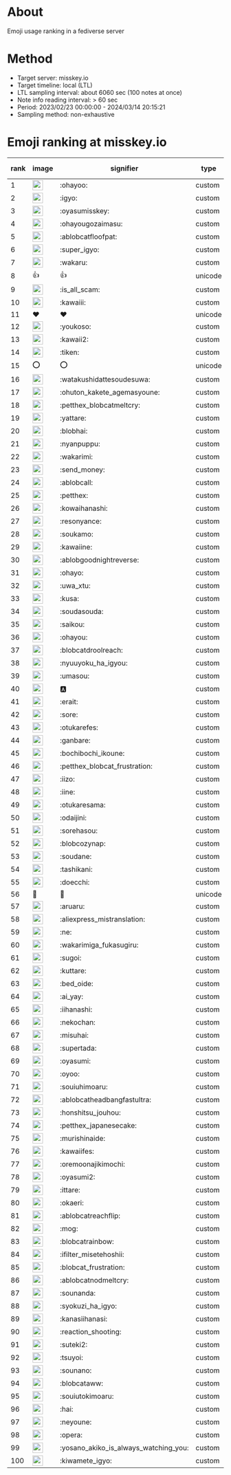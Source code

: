 # About
Emoji usage ranking in a fediverse server

# Method
- Target server: misskey.io
- Target timeline: local (LTL)
- LTL sampling interval: about 6060 sec (100 notes at once)
- Note info reading interval: > 60 sec
- Period: 2023/02/23 00:00:00 - 2024/03/14 20:15:21 
- Sampling method: non-exhaustive

# Emoji ranking at misskey.io

|rank|image|signifier|type|frequency score|
|----|----|----|----|----|
|1|<img height="24" src="https://misskey.io/emoji/ohayoo.webp">|:ohayoo:|custom|169881|
|2|<img height="24" src="https://misskey.io/emoji/igyo.webp">|:igyo:|custom|114095|
|3|<img height="24" src="https://misskey.io/emoji/oyasumisskey.webp">|:oyasumisskey:|custom|73746|
|4|<img height="24" src="https://misskey.io/emoji/ohayougozaimasu.webp">|:ohayougozaimasu:|custom|41304|
|5|<img height="24" src="https://misskey.io/emoji/ablobcatfloofpat.webp">|:ablobcatfloofpat:|custom|33476|
|6|<img height="24" src="https://misskey.io/emoji/super_igyo.webp">|:super_igyo:|custom|32196|
|7|<img height="24" src="https://misskey.io/emoji/wakaru.webp">|:wakaru:|custom|29086|
|8|👍|👍|unicode|24522|
|9|<img height="24" src="https://misskey.io/emoji/is_all_scam.webp">|:is_all_scam:|custom|23450|
|10|<img height="24" src="https://misskey.io/emoji/kawaiii.webp">|:kawaiii:|custom|21940|
|11|❤|❤|unicode|20362|
|12|<img height="24" src="https://misskey.io/emoji/youkoso.webp">|:youkoso:|custom|19633|
|13|<img height="24" src="https://misskey.io/emoji/kawaii2.webp">|:kawaii2:|custom|18900|
|14|<img height="24" src="https://misskey.io/emoji/tiken.webp">|:tiken:|custom|17108|
|15|⭕|⭕|unicode|16481|
|16|<img height="24" src="https://misskey.io/emoji/watakushidattesoudesuwa.webp">|:watakushidattesoudesuwa:|custom|16226|
|17|<img height="24" src="https://misskey.io/emoji/ohuton_kakete_agemasyoune.webp">|:ohuton_kakete_agemasyoune:|custom|16201|
|18|<img height="24" src="https://misskey.io/emoji/petthex_blobcatmeltcry.webp">|:petthex_blobcatmeltcry:|custom|15914|
|19|<img height="24" src="https://misskey.io/emoji/yattare.webp">|:yattare:|custom|15767|
|20|<img height="24" src="https://misskey.io/emoji/blobhai.webp">|:blobhai:|custom|15200|
|21|<img height="24" src="https://misskey.io/emoji/nyanpuppu.webp">|:nyanpuppu:|custom|14297|
|22|<img height="24" src="https://misskey.io/emoji/wakarimi.webp">|:wakarimi:|custom|14251|
|23|<img height="24" src="https://misskey.io/emoji/send_money.webp">|:send_money:|custom|13214|
|24|<img height="24" src="https://misskey.io/emoji/ablobcall.webp">|:ablobcall:|custom|13196|
|25|<img height="24" src="https://misskey.io/emoji/petthex.webp">|:petthex:|custom|12714|
|26|<img height="24" src="https://misskey.io/emoji/kowaihanashi.webp">|:kowaihanashi:|custom|12482|
|27|<img height="24" src="https://misskey.io/emoji/resonyance.webp">|:resonyance:|custom|11299|
|28|<img height="24" src="https://misskey.io/emoji/soukamo.webp">|:soukamo:|custom|11272|
|29|<img height="24" src="https://misskey.io/emoji/kawaiine.webp">|:kawaiine:|custom|11271|
|30|<img height="24" src="https://misskey.io/emoji/ablobgoodnightreverse.webp">|:ablobgoodnightreverse:|custom|10753|
|31|<img height="24" src="https://misskey.io/emoji/ohayo.webp">|:ohayo:|custom|10729|
|32|<img height="24" src="https://misskey.io/emoji/uwa_xtu.webp">|:uwa_xtu:|custom|10200|
|33|<img height="24" src="https://misskey.io/emoji/kusa.webp">|:kusa:|custom|9914|
|34|<img height="24" src="https://misskey.io/emoji/soudasouda.webp">|:soudasouda:|custom|9867|
|35|<img height="24" src="https://misskey.io/emoji/saikou.webp">|:saikou:|custom|9399|
|36|<img height="24" src="https://misskey.io/emoji/ohayou.webp">|:ohayou:|custom|9100|
|37|<img height="24" src="https://misskey.io/emoji/blobcatdroolreach.webp">|:blobcatdroolreach:|custom|8558|
|38|<img height="24" src="https://misskey.io/emoji/nyuuyoku_ha_igyou.webp">|:nyuuyoku_ha_igyou:|custom|8352|
|39|<img height="24" src="https://misskey.io/emoji/umasou.webp">|:umasou:|custom|7963|
|40|<img height="24" src="https://misskey.io/emoji/a.webp">|:a:|custom|7856|
|41|<img height="24" src="https://misskey.io/emoji/erait.webp">|:erait:|custom|7600|
|42|<img height="24" src="https://misskey.io/emoji/sore.webp">|:sore:|custom|7396|
|43|<img height="24" src="https://misskey.io/emoji/otukarefes.webp">|:otukarefes:|custom|7388|
|44|<img height="24" src="https://misskey.io/emoji/ganbare.webp">|:ganbare:|custom|7151|
|45|<img height="24" src="https://misskey.io/emoji/bochibochi_ikoune.webp">|:bochibochi_ikoune:|custom|7057|
|46|<img height="24" src="https://misskey.io/emoji/petthex_blobcat_frustration.webp">|:petthex_blobcat_frustration:|custom|7051|
|47|<img height="24" src="https://misskey.io/emoji/iizo.webp">|:iizo:|custom|7042|
|48|<img height="24" src="https://misskey.io/emoji/iine.webp">|:iine:|custom|6940|
|49|<img height="24" src="https://misskey.io/emoji/otukaresama.webp">|:otukaresama:|custom|6801|
|50|<img height="24" src="https://misskey.io/emoji/odaijini.webp">|:odaijini:|custom|6494|
|51|<img height="24" src="https://misskey.io/emoji/sorehasou.webp">|:sorehasou:|custom|6428|
|52|<img height="24" src="https://misskey.io/emoji/blobcozynap.webp">|:blobcozynap:|custom|6080|
|53|<img height="24" src="https://misskey.io/emoji/soudane.webp">|:soudane:|custom|5930|
|54|<img height="24" src="https://misskey.io/emoji/tashikani.webp">|:tashikani:|custom|5924|
|55|<img height="24" src="https://misskey.io/emoji/doecchi.webp">|:doecchi:|custom|5602|
|56|🎉|🎉|unicode|5575|
|57|<img height="24" src="https://misskey.io/emoji/aruaru.webp">|:aruaru:|custom|5475|
|58|<img height="24" src="https://misskey.io/emoji/aliexpress_mistranslation.webp">|:aliexpress_mistranslation:|custom|5460|
|59|<img height="24" src="https://misskey.io/emoji/ne.webp">|:ne:|custom|5415|
|60|<img height="24" src="https://misskey.io/emoji/wakarimiga_fukasugiru.webp">|:wakarimiga_fukasugiru:|custom|5388|
|61|<img height="24" src="https://misskey.io/emoji/sugoi.webp">|:sugoi:|custom|5252|
|62|<img height="24" src="https://misskey.io/emoji/kuttare.webp">|:kuttare:|custom|5225|
|63|<img height="24" src="https://misskey.io/emoji/bed_oide.webp">|:bed_oide:|custom|5135|
|64|<img height="24" src="https://misskey.io/emoji/ai_yay.webp">|:ai_yay:|custom|5111|
|65|<img height="24" src="https://misskey.io/emoji/iihanashi.webp">|:iihanashi:|custom|4979|
|66|<img height="24" src="https://misskey.io/emoji/nekochan.webp">|:nekochan:|custom|4936|
|67|<img height="24" src="https://misskey.io/emoji/misuhai.webp">|:misuhai:|custom|4876|
|68|<img height="24" src="https://misskey.io/emoji/supertada.webp">|:supertada:|custom|4836|
|69|<img height="24" src="https://misskey.io/emoji/oyasumi.webp">|:oyasumi:|custom|4801|
|70|<img height="24" src="https://misskey.io/emoji/oyoo.webp">|:oyoo:|custom|4757|
|71|<img height="24" src="https://misskey.io/emoji/souiuhimoaru.webp">|:souiuhimoaru:|custom|4731|
|72|<img height="24" src="https://misskey.io/emoji/ablobcatheadbangfastultra.webp">|:ablobcatheadbangfastultra:|custom|4672|
|73|<img height="24" src="https://misskey.io/emoji/honshitsu_jouhou.webp">|:honshitsu_jouhou:|custom|4653|
|74|<img height="24" src="https://misskey.io/emoji/petthex_japanesecake.webp">|:petthex_japanesecake:|custom|4562|
|75|<img height="24" src="https://misskey.io/emoji/murishinaide.webp">|:murishinaide:|custom|4513|
|76|<img height="24" src="https://misskey.io/emoji/kawaiifes.webp">|:kawaiifes:|custom|4433|
|77|<img height="24" src="https://misskey.io/emoji/oremoonajikimochi.webp">|:oremoonajikimochi:|custom|4229|
|78|<img height="24" src="https://misskey.io/emoji/oyasumi2.webp">|:oyasumi2:|custom|4199|
|79|<img height="24" src="https://misskey.io/emoji/ittare.webp">|:ittare:|custom|4066|
|80|<img height="24" src="https://misskey.io/emoji/okaeri.webp">|:okaeri:|custom|4019|
|81|<img height="24" src="https://misskey.io/emoji/ablobcatreachflip.webp">|:ablobcatreachflip:|custom|3976|
|82|<img height="24" src="https://misskey.io/emoji/mog.webp">|:mog:|custom|3954|
|83|<img height="24" src="https://misskey.io/emoji/blobcatrainbow.webp">|:blobcatrainbow:|custom|3912|
|84|<img height="24" src="https://misskey.io/emoji/ifilter_misetehoshii.webp">|:ifilter_misetehoshii:|custom|3837|
|85|<img height="24" src="https://misskey.io/emoji/blobcat_frustration.webp">|:blobcat_frustration:|custom|3826|
|86|<img height="24" src="https://misskey.io/emoji/ablobcatnodmeltcry.webp">|:ablobcatnodmeltcry:|custom|3805|
|87|<img height="24" src="https://misskey.io/emoji/sounanda.webp">|:sounanda:|custom|3721|
|88|<img height="24" src="https://misskey.io/emoji/syokuzi_ha_igyo.webp">|:syokuzi_ha_igyo:|custom|3615|
|89|<img height="24" src="https://misskey.io/emoji/kanasiihanasi.webp">|:kanasiihanasi:|custom|3608|
|90|<img height="24" src="https://misskey.io/emoji/reaction_shooting.webp">|:reaction_shooting:|custom|3572|
|91|<img height="24" src="https://misskey.io/emoji/suteki2.webp">|:suteki2:|custom|3557|
|92|<img height="24" src="https://misskey.io/emoji/tsuyoi.webp">|:tsuyoi:|custom|3460|
|93|<img height="24" src="https://misskey.io/emoji/sounano.webp">|:sounano:|custom|3434|
|94|<img height="24" src="https://misskey.io/emoji/blobcataww.webp">|:blobcataww:|custom|3389|
|95|<img height="24" src="https://misskey.io/emoji/souiutokimoaru.webp">|:souiutokimoaru:|custom|3387|
|96|<img height="24" src="https://misskey.io/emoji/hai.webp">|:hai:|custom|3381|
|97|<img height="24" src="https://misskey.io/emoji/neyoune.webp">|:neyoune:|custom|3352|
|98|<img height="24" src="https://misskey.io/emoji/opera.webp">|:opera:|custom|3239|
|99|<img height="24" src="https://misskey.io/emoji/yosano_akiko_is_always_watching_you.webp">|:yosano_akiko_is_always_watching_you:|custom|3195|
|100|<img height="24" src="https://misskey.io/emoji/kiwamete_igyo.webp">|:kiwamete_igyo:|custom|3113|
